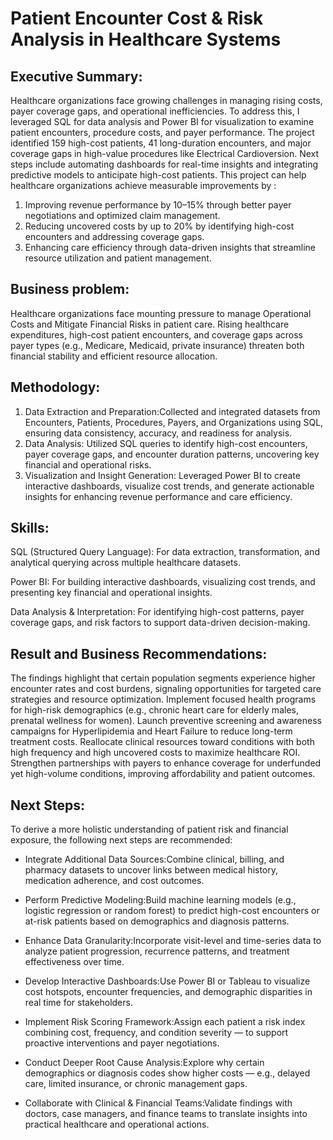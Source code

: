 # Patient Encounter Cost & Risk Analysis in Healthcare Systems

## Executive Summary:
Healthcare organizations face growing challenges in managing rising costs, payer coverage gaps, and operational inefficiencies. To address this, I leveraged SQL for data analysis and Power BI for visualization to examine patient encounters, procedure costs, and payer performance. The project identified 159 high-cost patients, 41 long-duration encounters, and major coverage gaps in high-value procedures like Electrical Cardioversion.
Next steps include automating dashboards for real-time insights and integrating predictive models to anticipate high-cost patients.
This project can help healthcare organizations achieve measurable improvements by :
1) Improving revenue performance by 10–15% through better payer negotiations and optimized claim management.
2) Reducing uncovered costs by up to 20% by identifying high-cost encounters and addressing coverage gaps.
3) Enhancing care efficiency through data-driven insights that streamline resource utilization and patient management.

## Business problem: 

Healthcare organizations face mounting pressure to manage Operational Costs and Mitigate Financial Risks in patient care. Rising healthcare expenditures, high-cost patient encounters, and coverage gaps across payer types (e.g., Medicare, Medicaid, private insurance) threaten both financial stability and efficient resource allocation.

## Methodology: 

1) Data Extraction and Preparation:Collected and integrated datasets from Encounters, Patients, Procedures, Payers, and Organizations using SQL, ensuring data consistency, accuracy, and readiness for analysis.
2) Data Analysis: Utilized SQL queries to identify high-cost encounters, payer coverage gaps, and encounter duration patterns, uncovering key financial and operational risks.
3) Visualization and Insight Generation: Leveraged Power BI to create interactive dashboards, visualize cost trends, and generate actionable insights for enhancing revenue performance and care efficiency.

## Skills:

SQL (Structured Query Language): For data extraction, transformation, and analytical querying across multiple healthcare datasets.

Power BI: For building interactive dashboards, visualizing cost trends, and presenting key financial and operational insights.

Data Analysis & Interpretation: For identifying high-cost patterns, payer coverage gaps, and risk factors to support data-driven decision-making.

## Result and Business Recommendations:

The findings highlight that certain population segments experience higher encounter rates and cost burdens, signaling opportunities for targeted care strategies and resource optimization.
Implement focused health programs for high-risk demographics (e.g., chronic heart care for elderly males, prenatal wellness for women).
Launch preventive screening and awareness campaigns for Hyperlipidemia and Heart Failure to reduce long-term treatment costs.
Reallocate clinical resources toward conditions with both high frequency and high uncovered costs to maximize healthcare ROI.
Strengthen partnerships with payers to enhance coverage for underfunded yet high-volume conditions, improving affordability and patient outcomes.

## Next Steps:

To derive a more holistic understanding of patient risk and financial exposure, the following next steps are recommended:

- Integrate Additional Data Sources:Combine clinical, billing, and pharmacy datasets to uncover links between medical history, medication adherence, and cost outcomes.

- Perform Predictive Modeling:Build machine learning models (e.g., logistic regression or random forest) to predict high-cost encounters or at-risk patients based on demographics and diagnosis patterns.

- Enhance Data Granularity:Incorporate visit-level and time-series data to analyze patient progression, recurrence patterns, and treatment effectiveness over time.

- Develop Interactive Dashboards:Use Power BI or Tableau to visualize cost hotspots, encounter frequencies, and demographic disparities in real time for stakeholders.

- Implement Risk Scoring Framework:Assign each patient a risk index combining cost, frequency, and condition severity — to support proactive interventions and payer negotiations.

- Conduct Deeper Root Cause Analysis:Explore why certain demographics or diagnosis codes show higher costs — e.g., delayed care, limited insurance, or chronic management gaps.

- Collaborate with Clinical & Financial Teams:Validate findings with doctors, case managers, and finance teams to translate insights into practical healthcare and operational actions.





